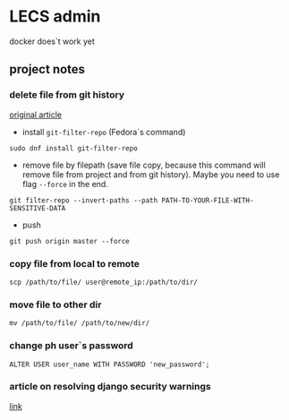# LECS admin

docker does`t work yet

## project notes
### delete file from git history
[original article](https://docs.github.com/ru/authentication/keeping-your-account-and-data-secure/removing-sensitive-data-from-a-repository
) 
* install ```git-filter-repo``` (Fedora`s command)
```shell
sudo dnf install git-filter-repo
```
* remove file by filepath (save file copy, because this command will remove file from project and from git history). Maybe you need to use flag ```--force``` in the end.
```shell
git filter-repo --invert-paths --path PATH-TO-YOUR-FILE-WITH-SENSITIVE-DATA
```
* push
```shell
git push origin master --force
```

### copy file from local to remote
```shell
scp /path/to/file/ user@remote_ip:/path/to/dir/
```
### move file to other dir
```shell
mv /path/to/file/ /path/to/new/dir/
```
### change ph user`s password
```shell
ALTER USER user_name WITH PASSWORD 'new_password';
```

### article on resolving django security warnings
 [link](https://www.toptal.com/django/secure-django-heroku-pydantic-tutorial-part-4)
